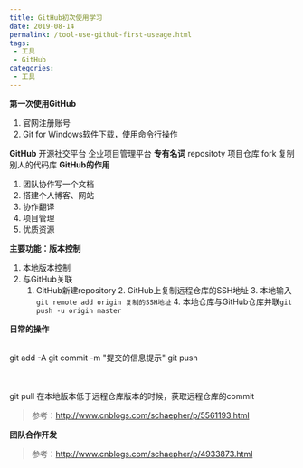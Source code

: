 ```yaml
---
title: GitHub初次使用学习
date: 2019-08-14
permalink: /tool-use-github-first-useage.html
tags:
 - 工具
 - GitHub
categories:
 - 工具
---
```




**第一次使用GitHub**

  1. 官网注册账号
  2. Git for Windows软件下载，使用命令行操作

**GitHub** 开源社交平台 企业项目管理平台 **专有名词** repositoty 项目仓库 fork 复制别人的代码库
**GitHub的作用**

  1. 团队协作写一个文档
  2. 搭建个人博客、网站
  3. 协作翻译
  4. 项目管理
  5. 优质资源

**主要功能：版本控制**

  1. 本地版本控制
  2. 与GitHub关联 
        1. GitHub新建repository
            2. GitHub上复制远程仓库的SSH地址
                3. 本地输入`git remote add origin 复制的SSH地址`
                    4. 本地仓库与GitHub仓库并联`git push -u origin master`

**日常的操作**


​    
    git add -A
    git commit -m "提交的信息提示"
    git push


​    
​    
    git pull       在本地版本低于远程仓库版本的时候，获取远程仓库的commit


> 参考：http://www.cnblogs.com/schaepher/p/5561193.html

**团队合作开发**

> 参考：http://www.cnblogs.com/schaepher/p/4933873.html

